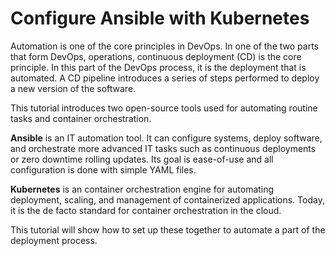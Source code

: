 # Configure Ansible with Kubernetes

Automation is one of the core principles in DevOps. In one of the two parts that form DevOps, operations, continuous deployment (CD) is the core principle. In this part of the DevOps process, it is the deployment that is automated. A CD pipeline introduces a series of steps performed to deploy a new version of the software.

This tutorial introduces two open-source tools used for automating routine tasks and container orchestration.

__Ansible__ is an IT automation tool. It can configure systems, deploy software, and orchestrate more advanced IT tasks such as continuous deployments or zero downtime rolling updates. Its goal is ease-of-use and all configuration is done with simple YAML files.

__Kubernetes__ is an container orchestration engine for automating deployment, scaling, and management of containerized applications. Today, it is the de facto standard for container orchestration in the cloud.

This tutorial will show how to set up these together to automate a part of the deployment process.
